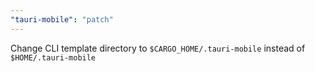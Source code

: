 ```yaml
---
"tauri-mobile": "patch"
---
```


Change CLI template directory to `$CARGO_HOME/.tauri-mobile` instead of `$HOME/.tauri-mobile`
